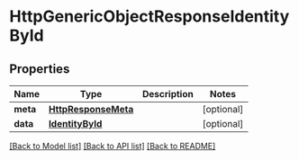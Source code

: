 # HttpGenericObjectResponseIdentityById

## Properties
Name | Type | Description | Notes
------------ | ------------- | ------------- | -------------
**meta** | [**HttpResponseMeta**](HttpResponseMeta.md) |  | [optional] 
**data** | [**IdentityById**](IdentityById.md) |  | [optional] 

[[Back to Model list]](../README.md#documentation-for-models) [[Back to API list]](../README.md#documentation-for-api-endpoints) [[Back to README]](../README.md)


